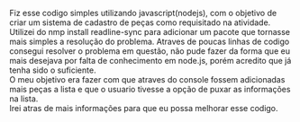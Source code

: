 Fiz esse codigo simples utilizando javascript(nodejs), com o objetivo de criar um sistema de cadastro de peças como requisitado na atividade.\
Utilizei do nmp install readline-sync para adicionar um pacote que tornasse mais simples a resolução do problema. Atraves de poucas linhas de codigo consegui resolver o problema em questão, não pude fazer da forma que eu mais desejava por falta de conhecimento em node.js, porém acredito que já tenha sido o suficiente.\
O meu objetivo era fazer com que atraves do console fossem adicionadas mais peças a lista e que o usuario tivesse a opção de puxar as informações na lista.\
Irei atras de mais informações para que eu possa melhorar esse codigo.